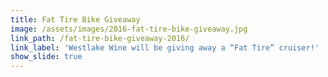 ```yaml
---
title: Fat Tire Bike Giveaway
image: /assets/images/2016-fat-tire-bike-giveaway.jpg
link_path: /fat-tire-bike-giveaway-2016/
link_label: 'Westlake Wine will be giving away a “Fat Tire” cruiser!'
show_slide: true
---
```



